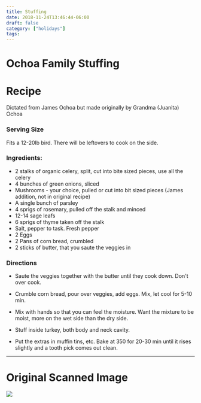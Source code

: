 ```yaml
---
title: Stuffing
date: 2018-11-24T13:46:44-06:00
draft: false
category: ["holidays"]
tags:
---
```


# Ochoa Family Stuffing

# Recipe

Dictated from James Ochoa but made originally by Grandma (Juanita) Ochoa

### Serving Size

Fits a 12-20lb bird. There will be leftovers to cook on the side. 

### Ingredients:

- 2 stalks of organic celery, split, cut into bite sized pieces, use all the celery
- 4 bunches of green onions, sliced
- Mushrooms - your choice, pulled or cut into bit sized pieces (James addition, not in original recipe)
- A single bunch of parsley
- 4 sprigs of rosemary, pulled off the stalk and minced
- 12-14 sage leafs
- 6 sprigs of thyme taken off the stalk 
- Salt, pepper to task. Fresh pepper 
- 2 Eggs
- 2 Pans of corn bread, crumbled
- 2 sticks of butter, that you saute the veggies in

### Directions

- Saute the veggies together with the butter until they cook down. Don't over cook.
- Crumble corn bread, pour over veggies, add eggs. Mix, let cool for 5-10 min.
- Mix with hands so that you can feel the moisture. Want the mixture to be moist, more on the wet side than the dry side.
- Stuff inside turkey, both body and neck cavity.

- Put the extras in muffin tins, etc. Bake at 350 for 20-30 min until it rises slightly and a tooth pick comes out clean.

-----

# Original Scanned Image

![](/img/holidays/stuffing.png)